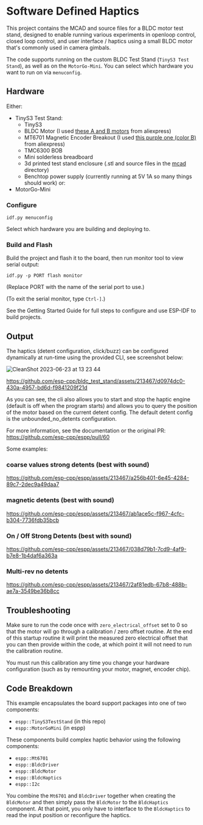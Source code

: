 # Software Defined Haptics

This project contains the MCAD and source files for a BLDC motor test stand,
designed to enable running various experiments in openloop control, closed loop
control, and user interface / haptics using a small BLDC motor that's commonly
used in camera gimbals.

The code supports running on the custom BLDC Test Stand (`TinyS3 Test Stand`),
as well as on the `MotorGo-Mini`. You can select which hardware you want to run
on via `menuconfig`.

## Hardware

Either:
* TinyS3 Test Stand:
  * TinyS3
  * BLDC Motor (I used [these A and B motors](https://www.aliexpress.us/item/3256802907900422.html) from aliexpress)
  * MT6701 Magnetic Encoder Breakout (I used [this purple one (color B)](https://www.aliexpress.us/item/3256804851103272.html) from aliexpress)
  * TMC6300 BOB
  * Mini solderless breadboard
  * 3d printed test stand enclosure (.stl and source files in the [mcad](./mcad) directory)
  * Benchtop power supply (currently running at 5V 1A so many things should work)
or:
* MotorGo-Mini

### Configure

``` 
idf.py menuconfig
```

Select which hardware you are building and deploying to.

### Build and Flash

Build the project and flash it to the board, then run monitor tool to view serial output:

```
idf.py -p PORT flash monitor
```

(Replace PORT with the name of the serial port to use.)

(To exit the serial monitor, type ``Ctrl-]``.)

See the Getting Started Guide for full steps to configure and use ESP-IDF to build projects.

## Output

The haptics (detent configuration, click/buzz) can be configured dynamically at
run-time using the provided CLI, see screenshot below:

![CleanShot 2023-06-23 at 13 23 44](https://github.com/esp-cpp/bldc_test_stand/assets/213467/eb2a2f37-01d0-46e3-992a-48820401c0ab)

https://github.com/esp-cpp/bldc_test_stand/assets/213467/d0974dc0-430a-4957-bd6d-f9841209f21d

As you can see, the cli also allows you to start and stop the haptic engine
(default is off when the program starts) and allows you to query the position of
the motor based on the current detent config. The default detent config is the
unbounded_no_detents configuration.

For more information, see the documentation or the original PR:
https://github.com/esp-cpp/espp/pull/60

Some examples:

### coarse values strong detents (best with sound)

https://github.com/esp-cpp/espp/assets/213467/a256b401-6e45-4284-89c7-2dec9a49daa7

### magnetic detents (best with sound)

https://github.com/esp-cpp/espp/assets/213467/ab1ace5c-f967-4cfc-b304-7736fdb35bcb

### On / Off Strong Detents (best with sound)

https://github.com/esp-cpp/espp/assets/213467/038d79b1-7cd9-4af9-b7e8-1b4daf6a363a

### Multi-rev no detents

https://github.com/esp-cpp/espp/assets/213467/2af81edb-67b8-488b-ae7a-3549be36b8cc

## Troubleshooting

Make sure to run the code once with `zero_electrical_offset` set to 0 so that
the motor will go through a calibration / zero offset routine. At the end of
this startup routine it will print the measured zero electrical offset that you
can then provide within the code, at which point it will not need to run the
calibration routine.

You must run this calibration any time you change your hardware configuration
(such as by remounting your motor, magnet, encoder chip).

## Code Breakdown

This example encapsulates the board support packages into one of two components:
* `espp::TinyS3TestStand` (in this repo)
* `espp::MotorGoMini` (in espp)

These components build complex haptic behavior using the
following components:

* `espp::Mt6701`
* `espp::BldcDriver`
* `espp::BldcMotor`
* `espp::BldcHaptics`
* `espp::I2c`

You combine the `Mt6701` and `BldcDriver` together when creating the `BldcMotor`
and then simply pass the `BldcMotor` to the `BldcHaptics` component. At that
point, you only have to interface to the `BldcHaptics` to read the input
position or reconfigure the haptics.

